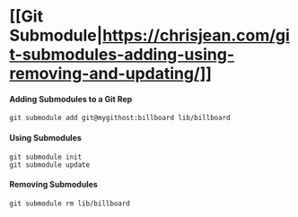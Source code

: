 # [[Git Submodule|https://chrisjean.com/git-submodules-adding-using-removing-and-updating/]]


#### Adding Submodules to a Git Rep

```
git submodule add git@mygithost:billboard lib/billboard
```

#### Using Submodules

```
git submodule init
git submodule update
```

#### Removing Submodules

```
git submodule rm lib/billboard
```


